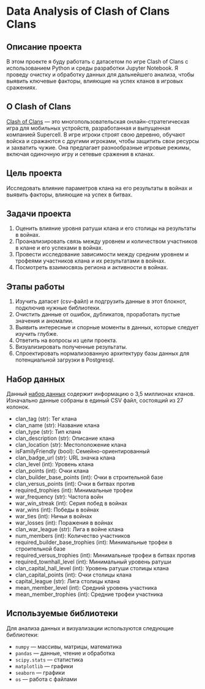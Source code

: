 # Data Analysis of Clash of Clans Clans

## Описание проекта

В этом проекте я буду работать с датасетом по игре Clash of Clans с использованием  Python и среды разработки Jupyter Notebook. Я проведу очистку и обработку данных для дальнейшего анализа, чтобы выявить ключевые факторы, влияющие на успех кланов в игровых сражениях.

## О Clash of Clans

[Clash of Clans](https://clashofclans.fandom.com/wiki/Clash_of_Clans_Wiki) — это многопользовательская онлайн-стратегическая игра для мобильных устройств, разработанная и выпущенная компанией Supercell. В игре игроки строят свою деревню, обучают войска и сражаются с другими игроками, чтобы защитить свои ресурсы и захватить чужие. Она предлагает разнообразные игровые режимы, включая одиночную игру и сетевые сражения в кланах.

## Цель проекта

Исследовать влияние параметров клана на его результаты в войнах и выявить факторы, влияющие на успех в битвах.

## Задачи проекта

1. Оценить влияние уровня ратуши клана и его столицы на результаты в войнах.
2. Проанализировать связь между уровнем и количеством участников в клане и его успехами в войнах.
3. Провести исследование зависимости между средним уровнем и трофеями участников клана и их результатами в войнах.
4. Посмотреть взаимосвязь региона и активности в войнах.

## Этапы работы

1. Изучить датасет (csv-файл) и подгрузить данные в этот блокнот, подключив нужные библиотеки.
2. Очистить данные от ошибок, дубликатов, проработать пустые значения и аномалии.
3. Выявить интересные и спорные моменты в данных, которые следует изучить глубже.
4. Ответить на вопросы из цели проекта.
5. Визуализировать полученные результаты.
6. Спроектировать нормализованную архитектуру базы данных для потенциальной загрузки в Postgresql.

## Набор данных

Данный [набор данных](https://www.kaggle.com/datasets/asaniczka/clash-of-clans-clans-dataset-2023-3-5m-clans/data) содержит информацию о 3,5 миллионах кланов. Изначально данные собраны в единый CSV файл, состоящий из 27 колонок.

* clan_tag (str): Тег клана
* clan_name (str): Название клана
* clan_type (str): Тип клана
* clan_description (str): Описание клана
* clan_location (str): Местоположение клана
* isFamilyFriendly (bool): Семейно-ориентированный
* clan_badge_url (str): URL значка клана
* clan_level (int): Уровень клана
* clan_points (int): Очки клана
* clan_builder_base_points (int): Очки в строительной базе
* clan_versus_points (int): Очки в битвах против
* required_trophies (int): Минимальные трофеи
* war_frequency (str): Частота войн
* war_win_streak (int): Серия побед в войнах
* war_wins (int): Победы в войнах
* war_ties (int): Ничьи в войнах
* war_losses (int): Поражения в войнах
* clan_war_league (str): Лига в войне клана
* num_members (int): Количество участников
* required_builder_base_trophies (int): Минимальные трофеи в строительной базе
* required_versus_trophies (int): Минимальные трофеи в битвах против
* required_townhall_level (int): Минимальный уровень ратуши
* clan_capital_hall_level (int): Уровень ратуши столицы клана
* clan_capital_points (int): Очки столицы клана
* capital_league (str): Лига столицы клана
* mean_member_level (int): Средний уровень участника
* mean_member_trophies (int): Средние трофеи участника

## Используемые библиотеки

Для анализа данных и визуализации используются следующие библиотеки:

- `numpy` — массивы, матрицы, математика
- `pandas` — данные, чтение и обработка
- `scipy.stats` — статистика
- `matplotlib` — графики
- `seaborn` — графики
- `os` — работа с файлами
